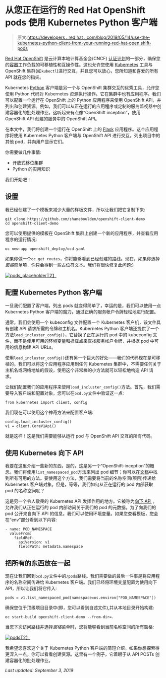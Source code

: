 # 从您正在运行的 Red Hat OpenShift pods 使用 Kubernetes Python 客户端

> 原文:[https://developers . red hat . com/blog/2019/05/14/use-the-kubernetes-python-client-from-your-running-red-hat-open shift-pods](https://developers.redhat.com/blog/2019/05/14/use-the-kubernetes-python-client-from-your-running-red-hat-openshift-pods)

[Red Hat OpenShift](https://developers.redhat.com/openshift/) 是云计算本地计算基金会(CNCF) [认证计划](https://www.cncf.io/certification/software-conformance/#logos)的一部分，确保您的[容器](https://developers.redhat.com/blog/category/containers/)工作负载的可移植性和互操作性。这也允许您使用 [Kubernetes](https://developers.redhat.com/topics/kubernetes/) 工具与 OpenShift 集群(如`kubectl`)进行交互，并且您可以放心，您所知道和喜爱的所有 API 就在您的指尖。

Kubernetes [Python](https://developers.redhat.com/blog/category/python/) 客户端是另一个与 OpenShift 集群交互的优秀工具，允许您使用 Python 代码对 Kubernetes 资源执行操作。它在集群中也有应用程序。我们可以配置一个运行在 OpenShift 上的 Python 应用程序来使用 OpenShift API，并列出和创建资源。例如，我们可以从正在运行的应用程序或定制的服务监视器中创建容器化的批处理作业。这听起来有点像“OpenShift inception”，使用 OpenShift API 创建的服务中的 OpenShift API。

在本文中，我们将创建一个运行在 OpenShift 上的 [Flask](https://developers.redhat.com/blog/2019/02/18/containerized-python-flask-development-environment-red-hat-codeready-workspaces/) 应用程序。这个应用程序将使用 Kubernetes Python 客户端与 OpenShift API 进行交互，列出项目中的其他 pod，并向用户显示它们。

你需要做几件事情:

*   开放式移位集群
*   Python 的实用知识

我们开始吧！

## 设置

我已经创建了一个模板来减少大量的样板文件，所以让我们把它复制下来:

```
git clone https://github.com/shaneboulden/openshift-client-demo
cd openshift-client-demo

```

您可以使用提供的模板在 OpenShift 集群上创建一个新的应用程序，并查看应用程序的运行情况:

```
oc new-app openshift_deploy/ocd.yaml

```

如果你做一个`oc get routes`，你将能够看到已经创建的路线。现在，如果你选择*窗格*菜单项，你只会得到一些占位符文本。我们将很快修复此问题:)

[![pods_placeholder](../Images/f17c8366cdd1c966e18a8ec98ec731aa.png)T2】](https://developers.redhat.com/blog/wp-content/uploads/2019/05/Screenshot-from-2019-05-06-21-46-12.png)

## 配置 Kubernetes Python 客户端

一旦我们配置了客户端，列出 pods 就变得简单了，幸运的是，我们可以使用一点 Kubernetes Python 客户端的魔力，通过正确的服务帐户令牌轻松地进行配置。

通常，我们会使用一个 kubeconfig 文件配置一个 Kubernetes 客户机，该文件具有创建 API 请求所需的令牌和主机名。Kubernetes Python 客户端还提供了一个方法`load_incluster_config()`，它替换了正在运行的 pod 中的 kubeconfig 文件，而不是使用可用的环境变量和挂载点来查找服务帐户令牌，并根据 pod 中可用的信息构建 API URLs。

使用`load_incluster_config()`还有另一个巨大的好处——我们的代码现在是可移植的。我们可以将这个应用程序应用到任何 Kubernetes 集群中，不需要任何关于主机名或网络地址的假设，使用这个非常棒的小方法就可以轻松地构造 API 请求。

让我们配置我们的应用程序来使用`load_incluster_config()`方法。首先，我们需要导入客户端和配置对象，您可以在`ocd.py`文件中验证这一点:

```
from kubernetes import client, config

```

我们现在可以使用这个神奇方法来配置客户端:

```
config.load_incluster_config()
v1 = client.CoreV1Api()

```

就是这样！这是我们需要能够从运行 pod 与 OpenShift API 交互的所有代码。

## 使用 Kubernetes 向下 API

我要在这里介绍一些新的东西，是的，这是另一个“OpenShift-inception”的概念。我们将使用`list_namespaced_pod`方法来列出 pod 细节；你可以在[文档](https://github.com/kubernetes-client/python/blob/master/kubernetes/docs/CoreV1Api.md)中找到所有可用的方法。要使用这个方法，我们需要将当前的名称空间(项目)传递给 Kubernetes 客户端对象。但是，等等，我们如何从正在运行的 pod 内部获取 pod 的名称空间呢？

这是另一个令人敬畏的 Kubernetes API 发挥作用的地方。它被称为[向下 API](https://kubernetes.io/docs/tasks/inject-data-application/environment-variable-expose-pod-information/#the-downward-api) ，允许我们从正在运行的 pod 内部访问关于我们的 pod 的元数据。为了向我们的 pod 公开来自向下 API 的信息，我们可以使用环境变量。如果您查看模板，您会在“env”部分看到以下内容:

```
- name: POD_NAMESPACE
  valueFrom:
    fieldRef:
      apiVersion: v1
      fieldPath: metadata.namespace

```

## 把所有的东西放在一起

现在让我们回到`ocd.py`文件中的`/pods`路线。我们需要做的最后一件事是将应用程序的名称空间传递给 Kubernetes 客户端。我们已经将环境变量配置为使用向下 API，所以让我们将它传入:

```
pods = v1.list_namespaced_pod(namespace=os.environ["POD_NAMESPACE"])

```

确保您位于顶级项目目录中(即，您可以看到自述文件),并从本地目录开始构建:

```
oc start-build openshift-client-demo --from-dir=.

```

当您下次访问路线并选择*窗格*菜单时，您将能够看到当前名称空间的所有窗格:

[![pods](../Images/b847bd47a497c5a24fd70f874e749c7b.png)T2】](https://developers.redhat.com/blog/wp-content/uploads/2019/05/Screenshot-from-2019-05-06-21-36-36.png)

我希望您喜欢这个关于 Kubernetes Python 客户端的简短介绍。如果你想探索得更深入一点，你可以看看创建资源。这里有一个例子，它着眼于从 API POSTs 创建容器化的批处理作业。

*Last updated: September 3, 2019*